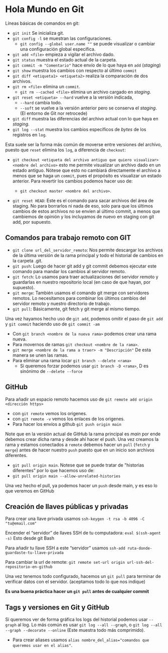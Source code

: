 # Hola Mundo en Git

Líneas básicas de comandos en git:
- `git init` Se inicializa git.
- `git config -l` se muestran las configuraciones.
  - `git config --global user.name ""` se puede visualizar o cambiar una configuración global específica.
- `git add <file>` empieza a vigilar el archivo dado.
- `git status` muestra el estado actual de la carpeta.
- `git commit -m "Comentario"` hace envío de lo que haya en `add` (*staging*)
- `git show` muestra los cambios con respecto al último `commit`
- `git diff <etiqueta1> <etiqueta2>` realiza la comparación de dos archivos.
- `git rm <file>` elimina un `commit`.
  - `git rm --cached <file>` elimina un archivo cargado en *staging*.
- `git reset <etiqueta> --hard` vuelve a la versión indicada, 
  - `--hard` cambia todo.
  - `--soft` se vuelve a la versión anterior pero se conserva el *staging*. (El entorno de Git nor retrocede)
- `git diff` muestra las diferencias del archivo actual con lo que haya en *staging*.
- `git log --stat` muestra los cambios específicos de *bytes* de los registros en `log`.

Esta suele ser la forma más común de moverse entre versiones del archivo, puesto que `reset` elimina los `log`, a diferencia de `checkout`:
- `git checkout <etiqueta del archivo antiguo que quiero visualizar> <nombre del archivo>` esto me permite visualizar un archivo dado en un estado antiguo. Nótese que esto no cambiará directamente el archivo a menos que se haga un `commit`, pues el propósito es visualizar un estado anterior. Para revertir los cambios podemos hacer uso de:
  - `git checkout master <nombre del archivo>`.

- `git reset HEAD`: Este es el comando para sacar archivos del área de staging. No para borrarlos ni nada de eso, solo para que los últimos cambios de estos archivos no se envíen al último commit, a menos que cambiemos de opinión y los incluyamos de nuevo en staging con git add, por supuesto.
  

## Comandos para trabajo remoto con GIT
- `git clone url_del_servidor_remoto`: Nos permite descargar los archivos de la última versión de la rama principal y todo el historial de cambios en la carpeta .git.
- `git push`: Luego de hacer git add y git commit debemos ejecutar este comando para mandar los cambios al servidor remoto.
- `git fetch`: Lo usamos para traer actualizaciones del servidor remoto y guardarlas en nuestro repositorio local (en caso de que hayan, por supuesto).
- `git merge`: También usamos el comando git merge con servidores remotos. Lo necesitamos para combinar los últimos cambios del servidor remoto y nuestro directorio de trabajo.
- `git pull`: Básicamente, git fetch y git merge al mismo tiempo.

Una vez hayamos hecho uso de `git add`, podemos omitir el paso de `git add` y `git commit` haciendo uso de `git commit -am`

- Con `git branch <nombre de la nueva rama>` podemos crear una rama nueva.
- Para movernos de ramas `git checkout <nombre de la rama>`.
- `git merge <nombre de la rama a traer> -m "Descripción"` De esta manera se unen las ramas.
- Para eliminar una rama locar `git branch --delete <rama>`
  - Si queremos forzar podemos usar `git branch -D <rama>`, D es sinónimo de `--delete --force`

## GitHub
Para añadir un espacio remoto hacemos uso de `git remote add origin <dirección https>`
- con `git remote` vemos los origenes.
- con `git remote -v` vemos los enlaces de los origenes.
- Para hacer los envíos a github `git push origin main`

Note que en la versión actual de GitHub la rama principal es *main* por ende debemos crear dicha rama y desde ahí hacer el push.
Una vez creamos la rama y estamos conectados a `remote` debemos hacer un `pull` (`fetch` y `merge`) antes de hacer nuestro `push` puesto que en un inicio son archivos diferentes. 
- `git pull origin main`.
Notese que se puede tratar de "historias diferentes" por lo que hacemos uso de:
- `git pull origin main --allow-unrelated-histories`

Una vez hecho el pull, ya podemos hacer un `push` desde main, y es eso lo que veremos en GitHub

## Creación de llaves públicas y privadas
Para crear una llave privada usamos `ssh-keygen -t rsa -b 4096 -C "tu@email.com"`

Encender el “servidor” de llaves SSH de tu computadora:
`eval $(ssh-agent -s)` Esto desde git Bash

Para añadir tu llave SSH a este “servidor” usamos `ssh-add ruta-donde-guardaste-tu-llave-privada`

Para cambiar la url de remote: `git remote set-url origin url-ssh-del-repositorio-en-github`

Una vez tenemos todo configurado, hacemos un `git pull` para terminar de verificar datos con el servidor. (aceptamos todo lo que nos indique)

**Es una buena práctica hacer un `git pull` antes de cualquier commit**

## Tags y versiones en Git y GitHub
Si queremos ver de forma gráfica los logs del historial podemos usar `--graph` al log. Lo más común es usar `git log --all --graph`, o `git log --all --graph --decorate --online` (Este muestra todo más comprimido).

* Para crear aliases usamos `alias nombre_del_alias="comandos que queremos usar en el alias"`.